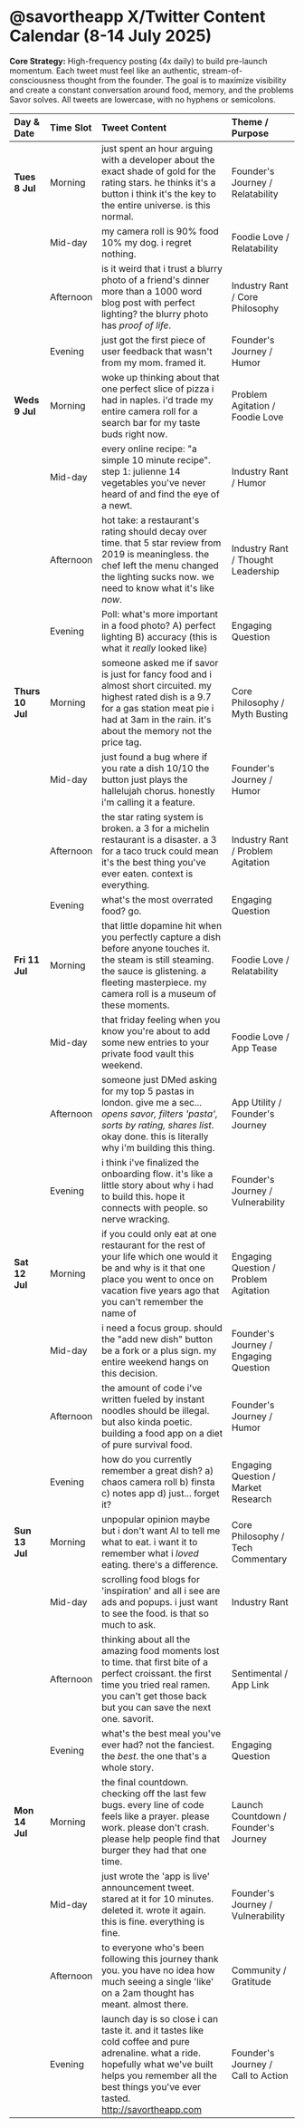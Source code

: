 # @savortheapp X/Twitter Content Calendar (8-14 July 2025)

**Core Strategy:** High-frequency posting (4x daily) to build pre-launch momentum. Each tweet must feel like an authentic, stream-of-consciousness thought from the founder. The goal is to maximize visibility and create a constant conversation around food, memory, and the problems Savor solves. All tweets are lowercase, with no hyphens or semicolons.

| Day & Date | Time Slot | Tweet Content | Theme / Purpose |
| :--- | :--- | :--- | :--- |
| **Tues 8 Jul** | Morning | just spent an hour arguing with a developer about the exact shade of gold for the rating stars. he thinks it's a button i think it's the key to the entire universe. is this normal. | Founder's Journey / Relatability |
| | Mid-day | my camera roll is 90% food 10% my dog. i regret nothing. | Foodie Love / Relatability |
| | Afternoon | is it weird that i trust a blurry photo of a friend's dinner more than a 1000 word blog post with perfect lighting? the blurry photo has *proof of life*. | Industry Rant / Core Philosophy |
| | Evening | just got the first piece of user feedback that wasn't from my mom. framed it. | Founder's Journey / Humor |
| **Weds 9 Jul**| Morning | woke up thinking about that one perfect slice of pizza i had in naples. i'd trade my entire camera roll for a search bar for my taste buds right now. | Problem Agitation / Foodie Love |
| | Mid-day | every online recipe: "a simple 10 minute recipe". step 1: julienne 14 vegetables you've never heard of and find the eye of a newt. | Industry Rant / Humor |
| | Afternoon | hot take: a restaurant's rating should decay over time. that 5 star review from 2019 is meaningless. the chef left the menu changed the lighting sucks now. we need to know what it's like *now*. | Industry Rant / Thought Leadership |
| | Evening | Poll: what's more important in a food photo? A) perfect lighting B) accuracy (this is what it *really* looked like) | Engaging Question |
| **Thurs 10 Jul**| Morning | someone asked me if savor is just for fancy food and i almost short circuited. my highest rated dish is a 9.7 for a gas station meat pie i had at 3am in the rain. it's about the memory not the price tag. | Core Philosophy / Myth Busting |
| | Mid-day | just found a bug where if you rate a dish 10/10 the button just plays the hallelujah chorus. honestly i'm calling it a feature. | Founder's Journey / Humor |
| | Afternoon | the star rating system is broken. a 3 for a michelin restaurant is a disaster. a 3 for a taco truck could mean it's the best thing you've ever eaten. context is everything. | Industry Rant / Problem Agitation |
| | Evening | what's the most overrated food? go. | Engaging Question |
| **Fri 11 Jul** | Morning | that little dopamine hit when you perfectly capture a dish before anyone touches it. the steam is still steaming. the sauce is glistening. a fleeting masterpiece. my camera roll is a museum of these moments. | Foodie Love / Relatability |
| | Mid-day | that friday feeling when you know you're about to add some new entries to your private food vault this weekend. | Foodie Love / App Tease |
| | Afternoon | someone just DMed asking for my top 5 pastas in london. give me a sec... *opens savor, filters 'pasta', sorts by rating, shares list*. okay done. this is literally why i'm building this thing. | App Utility / Founder's Journey |
| | Evening | i think i've finalized the onboarding flow. it's like a little story about why i had to build this. hope it connects with people. so nerve wracking. | Founder's Journey / Vulnerability |
| **Sat 12 Jul** | Morning | if you could only eat at one restaurant for the rest of your life which one would it be and why is it that one place you went to once on vacation five years ago that you can't remember the name of | Engaging Question / Problem Agitation |
| | Mid-day | i need a focus group. should the "add new dish" button be a fork or a plus sign. my entire weekend hangs on this decision. | Founder's Journey / Engaging Question |
| | Afternoon | the amount of code i've written fueled by instant noodles should be illegal. but also kinda poetic. building a food app on a diet of pure survival food. | Founder's Journey / Humor |
| | Evening | how do you currently remember a great dish? a) chaos camera roll b) finsta c) notes app d) just... forget it? | Engaging Question / Market Research |
| **Sun 13 Jul**| Morning | unpopular opinion maybe but i don't want AI to tell me what to eat. i want it to remember what i *loved* eating. there's a difference. | Core Philosophy / Tech Commentary |
| | Mid-day | scrolling food blogs for 'inspiration' and all i see are ads and popups. i just want to see the food. is that so much to ask. | Industry Rant |
| | Afternoon | thinking about all the amazing food moments lost to time. that first bite of a perfect croissant. the first time you tried real ramen. you can't get those back but you can save the next one. savorit. | Sentimental / App Link |
| | Evening | what's the best meal you've ever had? not the fanciest. the *best*. the one that's a whole story. | Engaging Question |
| **Mon 14 Jul**| Morning | the final countdown. checking off the last few bugs. every line of code feels like a prayer. please work. please don't crash. please help people find that burger they had that one time. | Launch Countdown / Founder's Journey |
| | Mid-day | just wrote the 'app is live' announcement tweet. stared at it for 10 minutes. deleted it. wrote it again. this is fine. everything is fine. | Founder's Journey / Vulnerability |
| | Afternoon | to everyone who's been following this journey thank you. you have no idea how much seeing a single 'like' on a 2am thought has meant. almost there. | Community / Gratitude |
| | Evening | launch day is so close i can taste it. and it tastes like cold coffee and pure adrenaline. what a ride. hopefully what we've built helps you remember all the best things you've ever tasted. http://savortheapp.com | Founder's Journey / Call to Action |
